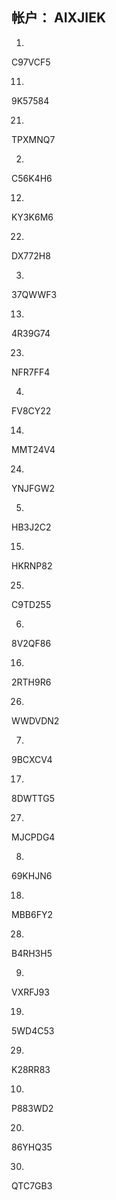 ## 帐户： AIXJIEK

1.

C97VCF5

11.

9K57584

21.

TPXMNQ7

2.

C56K4H6

12.

KY3K6M6

22.

DX772H8

3.

37QWWF3

13.

4R39G74

23.

NFR7FF4

4.

FV8CY22

14.

MMT24V4

24.

YNJFGW2

5.

HB3J2C2

15.

HKRNP82

25.

C9TD255

6.

8V2QF86

16.

2RTH9R6

26.

WWDVDN2

7.

9BCXCV4

17.

8DWTTG5

27.

MJCPDG4

8.

69KHJN6

18.

MBB6FY2

28.

B4RH3H5

9.

VXRFJ93

19.

5WD4C53

29.

K28RR83

10.

P883WD2

20.

86YHQ35

30.

QTC7GB3